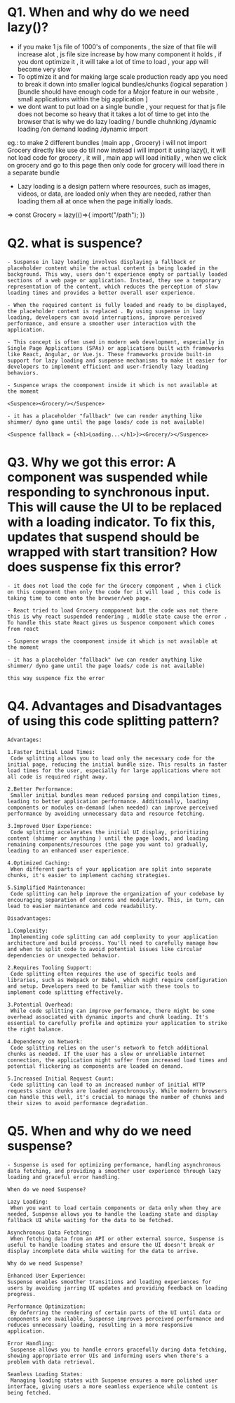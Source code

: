 # Q1. When and why do we need lazy()?


   - if  you make 1 js file of 1000's of components , the size of that file will increase alot , js file size increase by how many component it holds , if you dont optimize it , it will take a lot of time to load , your app will become very slow
   - To optimize it and for making large scale production ready app you need to break it down into smaller logical bundles/chunks (logical separation )[bundle should have enough code for a Mojor feature in our website , small applications within the big application ]
   - we dont want to put load on a single bundle , your request for that js file does not become so heavy  that it takes a lot of time to get into the browser that is why we do lazy loading / bundle chuhnking /dynamic loading /on demand loading /dynamic import 

   eg.: to make 2 different bundles (main app , Grocery) i will not import Grocery directly like use do till now  instead i will import it using lazy(), it will not load code for grocery , it will , main app will load initially , when we click on grocery and go to this page then only code for grocery will load there in a separate bundle

   - Lazy loading is a design pattern where resources, such as images, videos, or data, are loaded only when they are needed, rather than loading them all at once when the page initially loads.

   => const Grocery = lazy(()=>{
         import("/path");
      })

# Q2. what is suspence?

    - Suspense in lazy loading involves displaying a fallback or placeholder content while the actual content is being loaded in the background. This way, users don't experience empty or partially loaded sections of a web page or application. Instead, they see a temporary representation of the content, which reduces the perception of slow loading times and provides a better overall user experience.

    - When the required content is fully loaded and ready to be displayed, the placeholder content is replaced . By using suspense in lazy loading, developers can avoid interruptions, improve perceived performance, and ensure a smoother user interaction with the application.

    - This concept is often used in modern web development, especially in Single Page Applications (SPAs) or applications built with frameworks like React, Angular, or Vue.js. These frameworks provide built-in support for lazy loading and suspense mechanisms to make it easier for developers to implement efficient and user-friendly lazy loading behaviors.

    - Suspence wraps the coomponent inside it which is not available at the moment 

    <Suspence><Grocery/></Suspence>

    - it has a placeholder "fallback" (we can render anything like shimmer/ dyno game until the page loads/ code is not available)

    <Suspence fallback = {<h1>Loading...</h1>}><Grocery/></Suspence>

# Q3. Why we got this error: A component was suspended while responding to synchronous input. This will cause the UI to be replaced with a loading indicator. To fix this, updates that suspend should be wrapped with start transition? How does suspense fix this error?

    - it does not load the code for the Grocery component , when i click  on this component then only the code for it will load , this code is taking time to come onto the browser/web page.

    - React tried to load Grocery compponent but the code was not there this is why react suspended rendering , middle state cause the error . To handle this state React gives us Suspence component which comes from react

    - Suspence wraps the coomponent inside it which is not available at the moment 

    - it has a placeholder "fallback" (we can render anything like shimmer/ dyno game until the page loads/ code is not available)

    this way suspence fix the error

# Q4. Advantages and Disadvantages of using this code splitting pattern?

    Advantages:

    1.Faster Initial Load Times: 
     Code splitting allows you to load only the necessary code for the initial page, reducing the initial bundle size. This results in faster load times for the user, especially for large applications where not all code is required right away.

    2.Better Performance:
     Smaller initial bundles mean reduced parsing and compilation times, leading to better application performance. Additionally, loading components or modules on-demand (when needed) can improve perceived performance by avoiding unnecessary data and resource fetching.

    3.Improved User Experience: 
     Code splitting accelerates the initial UI display, prioritizing content (shimmer or anything ) until the page loads, and loading remaining components/resources (the page you want to) gradually, leading to an enhanced user experience.

    4.Optimized Caching: 
     When different parts of your application are split into separate chunks, it's easier to implement caching strategies. 

    5.Simplified Maintenance: 
     Code splitting can help improve the organization of your codebase by encouraging separation of concerns and modularity. This, in turn, can lead to easier maintenance and code readability.

    Disadvantages:

    1.Complexity:
     Implementing code splitting can add complexity to your application architecture and build process. You'll need to carefully manage how and when to split code to avoid potential issues like circular dependencies or unexpected behavior.

    2.Requires Tooling Support: 
     Code splitting often requires the use of specific tools and libraries, such as Webpack or Babel, which might require configuration and setup. Developers need to be familiar with these tools to implement code splitting effectively.

    3.Potential Overhead: 
     While code splitting can improve performance, there might be some overhead associated with dynamic imports and chunk loading. It's essential to carefully profile and optimize your application to strike the right balance.

    4.Dependency on Network: 
     Code splitting relies on the user's network to fetch additional chunks as needed. If the user has a slow or unreliable internet connection, the application might suffer from increased load times and potential flickering as components are loaded on demand.

    5.Increased Initial Request Count: 
     Code splitting can lead to an increased number of initial HTTP requests since chunks are loaded asynchronously. While modern browsers can handle this well, it's crucial to manage the number of chunks and their sizes to avoid performance degradation.

# Q5. When and why do we need suspense?

    - Suspense is used for optimizing performance, handling asynchronous data fetching, and providing a smoother user experience through lazy loading and graceful error handling.

    When do we need Suspense?

    Lazy Loading:
     When you want to load certain components or data only when they are needed, Suspense allows you to handle the loading state and display fallback UI while waiting for the data to be fetched.

    Asynchronous Data Fetching:
     When fetching data from an API or other external source, Suspense is useful to handle loading states and ensure the UI doesn't break or display incomplete data while waiting for the data to arrive.

    Why do we need Suspense?

    Enhanced User Experience: 
    Suspense enables smoother transitions and loading experiences for users by avoiding jarring UI updates and providing feedback on loading progress.

    Performance Optimization:
     By deferring the rendering of certain parts of the UI until data or components are available, Suspense improves perceived performance and reduces unnecessary loading, resulting in a more responsive application.

    Error Handling:
     Suspense allows you to handle errors gracefully during data fetching, showing appropriate error UIs and informing users when there's a problem with data retrieval.

    Seamless Loading States:
     Managing loading states with Suspense ensures a more polished user interface, giving users a more seamless experience while content is being fetched.
